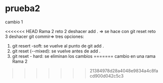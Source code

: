 # prueba2
cambio 1 

<<<<<<< HEAD
Rama 2
reto 2 deshacer add . => se hace con git reset
reto 3 deshacer git commir=> tres opciones:
 1. git resert -soft: se vuelve al punto de git add .
 2. git reset (--mixed): se vuelve antes de add .
 3. git reset - hard: se eliminan los cambios
=======
cambio en una rama
Rama 2
>>>>>>> 21384978d28a4048e9834a4c8facd900d042c5c3
